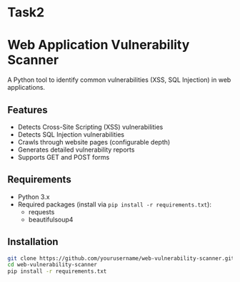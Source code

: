 # Task2
# Web Application Vulnerability Scanner

A Python tool to identify common vulnerabilities (XSS, SQL Injection) in web applications.

## Features

- Detects Cross-Site Scripting (XSS) vulnerabilities
- Detects SQL Injection vulnerabilities
- Crawls through website pages (configurable depth)
- Generates detailed vulnerability reports
- Supports GET and POST forms

## Requirements

- Python 3.x
- Required packages (install via `pip install -r requirements.txt`):
  - requests
  - beautifulsoup4

## Installation

```bash
git clone https://github.com/yourusername/web-vulnerability-scanner.git
cd web-vulnerability-scanner
pip install -r requirements.txt
